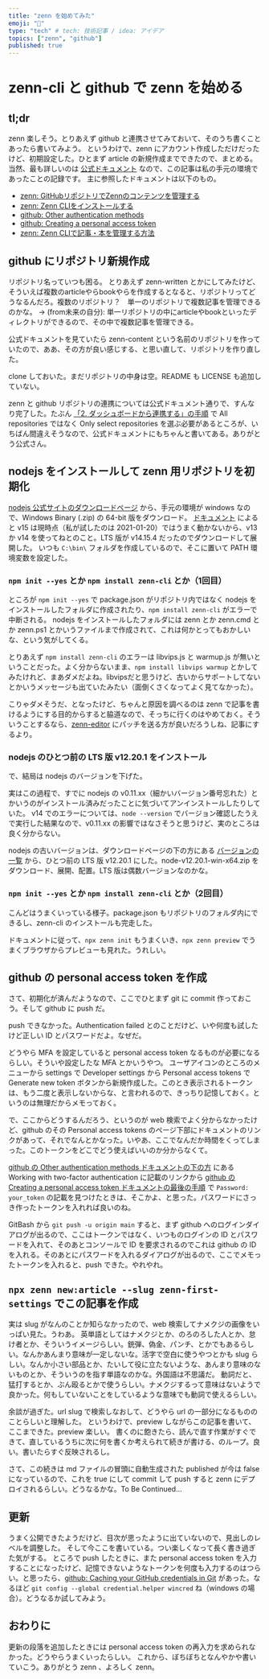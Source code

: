 ```yaml
---
title: "zenn を始めてみた"
emoji: "🔖"
type: "tech" # tech: 技術記事 / idea: アイデア
topics: ["zenn", "github"]
published: true
---
```


# zenn-cli と github で zenn を始める

## tl;dr

zenn 楽しそう。とりあえず github と連携させてみておいて、そのうち書くことあったら書いてみよう。
というわけで、zenn にアカウント作成しただけだったけど、初期設定した。ひとまず article の新規作成までできたので、まとめる。
当然、最も詳しいのは [公式ドキュメント](https://zenn.dev/zenn) なので、この記事は私の手元の環境であったことの記録です。
主に参照したドキュメントは以下のもの。

* [zenn: GitHubリポジトリでZennのコンテンツを管理する](https://zenn.dev/zenn/articles/connect-to-github)
* [zenn: Zenn CLIをインストールする](https://zenn.dev/zenn/articles/install-zenn-cli)
* [github: Other authentication methods](https://docs.github.com/en/rest/overview/other-authentication-methods#basic-authentication)
* [github: Creating a personal access token](https://docs.github.com/en/github/authenticating-to-github/creating-a-personal-access-token#using-a-token-on-the-command-line)
* [zenn: Zenn CLIで記事・本を管理する方法](https://zenn.dev/zenn/articles/zenn-cli-guide)

## github にリポジトリ新規作成

リポジトリ名っていつも困る。
とりあえず zenn-written とかにしてみたけど、そういえば複数のarticleやらbookやらを作成するとなると、リポジトリってどうなるんだろ。複数のリポジトリ？　単一のリポジトリで複数記事を管理できるのかな。
→ (from未来の自分): 単一リポジトリの中にarticleやbookといったディレクトリができるので、その中で複数記事を管理できる。

公式ドキュメントを見ていたら zenn-content という名前のリポジトリを作っていたので、ああ、その方が良い感じする、と思い直して、リポジトリを作り直した。

clone しておいた。まだリポジトリの中身は空。README も LICENSE も追加していない。

zenn と github リポジトリの連携については公式ドキュメント通りで、すんなり完了した。たぶん [「2. ダッシュボードから連携する」の手順](https://zenn.dev/zenn/articles/connect-to-github#2.-%E3%83%80%E3%83%83%E3%82%B7%E3%83%A5%E3%83%9C%E3%83%BC%E3%83%89%E3%81%8B%E3%82%89%E9%80%A3%E6%90%BA%E3%81%99%E3%82%8B) で All repositories ではなく Only select repositories を選ぶ必要があるところが、いちばん間違えそうなので、公式ドキュメントにもちゃんと書いてある。ありがとう公式さん。

## nodejs をインストールして zenn 用リポジトリを初期化

[nodejs 公式サイトのダウンロードページ](https://nodejs.org/ja/download/) から、手元の環境が windows なので、Windows Binary (.zip) の 64-bit 版をダウンロード。
[ドキュメント](https://zenn.dev/zenn/articles/install-zenn-cli#0.-%E4%BA%8B%E5%89%8D%E6%BA%96%E5%82%99) によると v15 は現時点（私が試したのは 2021-01-20）ではうまく動かないから、v13 か v14 を使ってねとのこと。LTS 版が v14.15.4 だったのでダウンロードして展開した。
いつも `C:\bin\` フォルダを作成しているので、そこに置いて PATH 環境変数を設定した。

### `npm init --yes` とか `npm install zenn-cli` とか（1回目）

ところが `npm init --yes` で package.json がリポジトリ内ではなく nodejs をインストールしたフォルダに作成されたり、`npm install zenn-cli` がエラーで中断される。
nodejs をインストールしたフォルダには zenn とか zenn.cmd とか zenn.ps1 とかいうファイルまで作成されて、これは何かとってもおかしいな、という気がしてくる。

とりあえず `npm install zenn-cli` のエラーは libvips.js と warmup.js が無いということだった。よく分からないまま、`npm install libvips warmup` とかしてみたけれど、まあダメだよね。libvipsだと思うけど、古いからサポートしてないとかいうメッセージも出ていたみたい（面倒くさくなってよく見てなかった）。

こりゃダメそうだ、となったけど、ちゃんと原因を調べるのは zenn で記事を書けるようにする目的からすると脇道なので、そっちに行くのはやめておく。そういうことするなら、[zenn-editor](https://github.com/zenn-dev/zenn-editor) にパッチを送る方が良いだろうしね、記事にするより。

### nodejs のひとつ前の LTS 版 v12.20.1 をインストール

で、結局は nodejs のバージョンを下げた。

実はこの過程で、すでに nodejs の v0.11.xx（細かいバージョン番号忘れた）とかいうのがインストール済みだったことに気づいてアンインストールしたりしていた。
v14 でのエラーについては、`node --version` でバージョン確認したうえで実行した結果なので、v0.11.xx の影響ではなさそうと思うけど、実のところは良く分からない。

nodejs の古いバージョンは、ダウンロードページの下の方にある [バージョンの一覧](https://nodejs.org/ja/download/releases/) から、ひとつ前の LTS 版 v12.20.1 にした。node-v12.20.1-win-x64.zip をダウンロード、展開、配置。LTS 版は偶数バージョンなのかな。

### `npm init --yes` とか `npm install zenn-cli` とか（2回目）

こんどはうまくいっている様子。package.json もリポジトリのフォルダ内にできるし、zenn-cli のインストールも完走した。

ドキュメントに従って、`npx zenn init` もうまくいき、`npx zenn preview` でうまくブラウザからプレビューも見れた。うれしい。

## github の personal access token を作成

さて、初期化が済んだようなので、ここでひとまず git に commit 作っておこう。そして github に push だ。

push できなかった。Authentication failed とのことだけど、いや何度も試したけど正しい ID とパスワードだよ。なぜだ。

どうやら MFA を設定していると personal access token なるものが必要になるらしい。そういや設定したな MFA とかいうやつ。
ユーザアイコンのところのメニューから settings で Developer settings から Personal access tokens で Generate new token ボタンから新規作成した。このとき表示されるトークンは、もう二度と表示しないからな、と言われるので、きっちり記憶しておく。というのは無理だからメモっておく。

で、ここからどうするんだろう、というのが web 検索でよく分からなかったけど、github のその Personal access tokens のページ下部にドキュメントのリンクがあって、それでなんとかなった。いやあ、ここでなんだか時間をくってしまった。このトークンをどこでどう使えばいいのか分からなくて。

[github の Other authentication methods ドキュメントの下の方](https://docs.github.com/en/rest/overview/other-authentication-methods#working-with-two-factor-authentication) にある Working with two-factor authentication に記載のリンクから [github の Creating a personal access token ドキュメントの最後の手順](https://docs.github.com/en/github/authenticating-to-github/creating-a-personal-access-token#using-a-token-on-the-command-line) で `Password: your_token` の記載を見つけたときは、そこかよ、と思った。パスワードにさっき作ったトークンを入れれば良いのね。

GitBash から `git push -u origin main` すると、まず github へのログインダイアログが出るので、ここはトークンではなく、いつものログインの ID とパスワードを入れて、そのあとコンソールで ID を要求されるのでこれは github の ID を入れる。そのあとにパスワードを入れるダイアログが出るので、ここでメモったトークンを入れると、push できた。やれやれ。

## `npx zenn new:article --slug zenn-first-settings` でこの記事を作成

実は slug がなんのことか知らなかったので、web 検索してナメクジの画像をいっぱい見た。うわあ。
英単語としてはナメクジとか、のろのろした人とか、怠け者とか、そういうイメージらしい。銃弾、偽金、パンチ、とかでもあるらしい。なんかあんまり意味が一定しないな。活字で空白に使うやつとかも slug らしい。なんか小さい部品とか、たいして役に立たないような、あんまり意味のないものとか、そういうのを指す単語なのかな。外国語は不思議だ。
動詞だと、猛打するとか、ぶん殴るとかで使うらしい。ナメクジするって意味はないようで良かった。何もしていないことをしているような意味でも動詞で使えるらしい。

余談が過ぎた。url slug で検索しなおして、どうやら url の一部分になるもののことらしいと理解した。
というわけで、preview しながらこの記事を書いて、ここまできた。preview 楽しい。
書くのに飽きたら、読んで直す作業がすぐできて、直しているうちに次に何を書くか考えられて続きが書ける、のループ。良い。書いたらすぐ反映されるし。

さて、この続きは md ファイルの冒頭に自動生成された published が今は false になっているので、これを true にして commit して push すると zenn にデプロイされるらしい。どうなるかな。To Be Continued...

## 更新

うまく公開できたようだけど、目次が思ったように出ていないので、見出しのレベルを調整した。
そして今ここを書いている。つい楽しくなって長く書き過ぎた気がする。
ところで push したときに、また personal access token を入力することになったけど、記憶できないようなトークンを何度も入力するのはつらい。と思ったら、[github: Caching your GitHub credentials in Git](https://docs.github.com/en/github/using-git/caching-your-github-credentials-in-git) があった。なるほど `git config --global credential.helper wincred` ね（windows の場合）。どうなるか試してみよう。

## おわりに

更新の段落を追加したときには personal access token の再入力を求められなかった。どうやらうまくいったらしい。
これから、ぼちぼちとなんやかや書いていこう。ありがとう zenn 、よろしく zenn。

